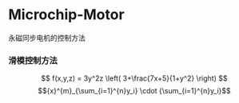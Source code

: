 # Microchip-Motor
永磁同步电机的控制方法
### 滑模控制方法
   $$ f(x,y,z) = 3y^2z \left( 3+\frac{7x+5}{1+y^2} \right) $$
   $${x}^{m}_{\sum_{i=1}^{n}y_i} \cdot {\sum_{i=1}^{n}y_i}$$
